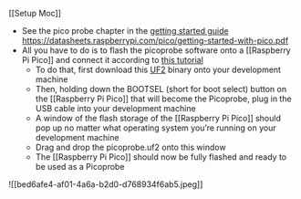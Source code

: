 [[Setup Moc]]

-  See the pico probe chapter in the [getting started guide ]()https://datasheets.raspberrypi.com/pico/getting-started-with-pico.pdf 
- All you have to do is to flash the picoprobe software onto a [[Raspberry Pi Pico]] and connect it according to [this tutorial](https://www.digikey.de/de/maker/projects/raspberry-pi-pico-and-rp2040-cc-part-2-debugging-with-vs-code/470abc7efb07432b82c95f6f67f184c0)
	- To do that, first download this [UF2](https://datasheets.raspberrypi.org/soft/picoprobe.uf2) binary onto your development machine
	- Then, holding down the BOOTSEL (short for boot select) button on the [[Raspberry Pi Pico]] that will become the Picoprobe, plug in the USB cable into your development machine
	- A window of the flash storage of the [[Raspberry Pi Pico]] should pop up no matter what operating system you’re running on your development machine
	- Drag and drop the picoprobe.uf2 onto this window
	- The [[Raspberry Pi Pico]] should now be fully flashed and ready to be used as a Picoprobe

![[bed6afe4-af01-4a6a-b2d0-d768934f6ab5.jpeg]]